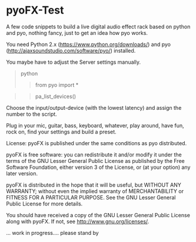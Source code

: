 # pyoFX-Test

A few code snippets to build a live digital audio effect rack based on python and pyo, nothing fancy, just to get an idea how pyo works.

You need Python 2.x (https://www.python.org/downloads/) and pyo (http://ajaxsoundstudio.com/software/pyo/) installed.
   
You maybe have to adjust the Server settings manually.

>python
>> from pyo import *

>> pa_list_devices()

Choose the input/output-device (with the lowest latency) and assign the number to the script. 

Plug in your mic, guitar, bass, keyboard, whatever, play around, have fun, rock on, find your settings and build a preset.


License: 
pyoFX is published under the same conditions as pyo distributed.

pyoFX is free software: you can redistribute it and/or modify
it under the terms of the GNU Lesser General Public License as
published by the Free Software Foundation, either version 3 of the
License, or (at your option) any later version.

pyoFX is distributed in the hope that it will be useful,
but WITHOUT ANY WARRANTY; without even the implied warranty of
MERCHANTABILITY or FITNESS FOR A PARTICULAR PURPOSE.  See the
GNU Lesser General Public License for more details.

You should have received a copy of the GNU Lesser General Public
License along with pyoFX.  If not, see <http://www.gnu.org/licenses/>.


... work in progress.... please stand by
